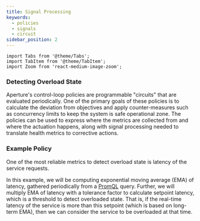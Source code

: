 ```yaml
---
title: Signal Processing
keywords:
  - policies
  - signals
  - circuit
sidebar_position: 2
---
```


```mdx-code-block
import Tabs from '@theme/Tabs';
import TabItem from '@theme/TabItem';
import Zoom from 'react-medium-image-zoom';
```

### Detecting Overload State

Aperture's control-loop policies are programmable "circuits" that are evaluated
periodically. One of the primary goals of these policies is to calculate the
deviation from objectives and apply counter-measures such as concurrency limits
to keep the system is safe operational zone. The policies can be used to express
where the metrics are collected from and where the actuation happens, along with
signal processing needed to translate health metrics to corrective actions.

### Example Policy

One of the most reliable metrics to detect overload state is latency of the
service requests.

In this example, we will be computing exponential moving average (EMA) of
latency, gathered periodically from a
[PromQL](https://prometheus.io/docs/prometheus/latest/querying/basics/) query.
Further, we will multiply EMA of latency with a tolerance factor to calculate
setpoint latency, which is a threshold to detect overloaded state. That is, if
the real-time latency of the service is more than this setpoint (which is based
on long-term EMA), then we can consider the service to be overloaded at that
time.
